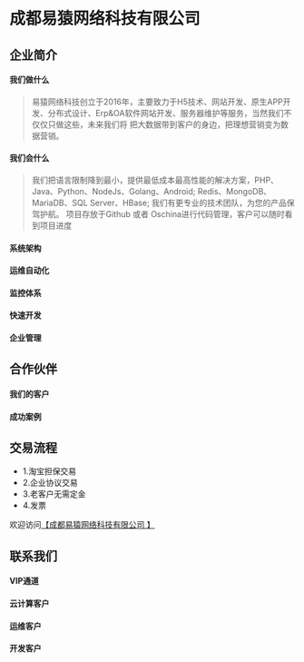 # 成都易猿网络科技有限公司


## 企业简介


#### 我们做什么
>易猿网络科技创立于2016年，主要致力于H5技术、网站开发、原生APP开发、分布式设计、Erp&OA软件网站开发、服务器维护等服务，当然我们不仅仅只做这些，未来我们将 把大数据带到客户的身边，把理想营销变为数据营销。



#### 我们会什么
>我们把语言限制降到最小，提供最低成本最高性能的解决方案，PHP、Java、Python、NodeJs、Golang、Android; Redis、MongoDB、MariaDB、SQL Server、HBase; 我们有更专业的技术团队，为您的产品保驾护航。 项目存放于Github 或者 Oschina进行代码管理，客户可以随时看到项目进度



#### 系统架构


#### 运维自动化


#### 监控体系


#### 快速开发


#### 企业管理




## 合作伙伴

#### 我们的客户



#### 成功案例




## 交易流程

-   1.淘宝担保交易
-   2.企业协议交易
-   3.老客户无需定金
-   4.发票






欢迎访问[【成都易猿网络科技有限公司 】](http://oeynet.com)


## 联系我们


#### VIP通道


#### 云计算客户

#### 运维客户


#### 开发客户